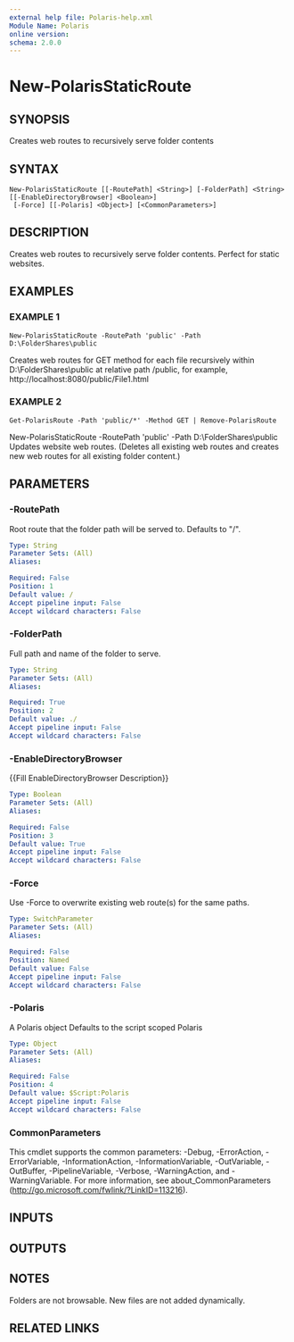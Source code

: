 ```yaml
---
external help file: Polaris-help.xml
Module Name: Polaris
online version:
schema: 2.0.0
---
```


# New-PolarisStaticRoute

## SYNOPSIS
Creates web routes to recursively serve folder contents

## SYNTAX

```
New-PolarisStaticRoute [[-RoutePath] <String>] [-FolderPath] <String> [[-EnableDirectoryBrowser] <Boolean>]
 [-Force] [[-Polaris] <Object>] [<CommonParameters>]
```

## DESCRIPTION
Creates web routes to recursively serve folder contents.
Perfect for static websites.

## EXAMPLES

### EXAMPLE 1
```
New-PolarisStaticRoute -RoutePath 'public' -Path D:\FolderShares\public
```

Creates web routes for GET method for each file recursively within D:\FolderShares\public
at relative path /public, for example, http://localhost:8080/public/File1.html

### EXAMPLE 2
```
Get-PolarisRoute -Path 'public/*' -Method GET | Remove-PolarisRoute
```

New-PolarisStaticRoute -RoutePath 'public' -Path D:\FolderShares\public
Updates website web routes.
(Deletes all existing web routes and creates new web routes
for all existing folder content.)

## PARAMETERS

### -RoutePath
Root route that the folder path will be served to.
Defaults to "/".

```yaml
Type: String
Parameter Sets: (All)
Aliases:

Required: False
Position: 1
Default value: /
Accept pipeline input: False
Accept wildcard characters: False
```

### -FolderPath
Full path and name of the folder to serve.

```yaml
Type: String
Parameter Sets: (All)
Aliases:

Required: True
Position: 2
Default value: ./
Accept pipeline input: False
Accept wildcard characters: False
```

### -EnableDirectoryBrowser
{{Fill EnableDirectoryBrowser Description}}

```yaml
Type: Boolean
Parameter Sets: (All)
Aliases:

Required: False
Position: 3
Default value: True
Accept pipeline input: False
Accept wildcard characters: False
```

### -Force
Use -Force to overwrite existing web route(s) for the same paths.

```yaml
Type: SwitchParameter
Parameter Sets: (All)
Aliases:

Required: False
Position: Named
Default value: False
Accept pipeline input: False
Accept wildcard characters: False
```

### -Polaris
A Polaris object
Defaults to the script scoped Polaris

```yaml
Type: Object
Parameter Sets: (All)
Aliases:

Required: False
Position: 4
Default value: $Script:Polaris
Accept pipeline input: False
Accept wildcard characters: False
```

### CommonParameters
This cmdlet supports the common parameters: -Debug, -ErrorAction, -ErrorVariable, -InformationAction, -InformationVariable, -OutVariable, -OutBuffer, -PipelineVariable, -Verbose, -WarningAction, and -WarningVariable. For more information, see about_CommonParameters (http://go.microsoft.com/fwlink/?LinkID=113216).

## INPUTS

## OUTPUTS

## NOTES
Folders are not browsable.
New files are not added dynamically.

## RELATED LINKS
